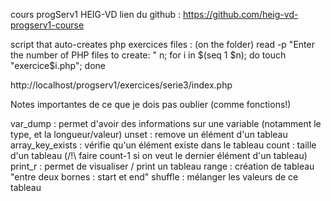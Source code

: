 cours progServ1 HEIG-VD
lien du github : https://github.com/heig-vd-progserv1-course

script that auto-creates php exercices files : (on the folder)
read -p "Enter the number of PHP files to create: " n; for i in $(seq 1 $n); do touch "exercice$i.php"; done



http://localhost/progserv1/exercices/serie3/index.php


Notes importantes de ce que je dois pas oublier (comme fonctions!)

var_dump : permet d'avoir des informations sur une variable (notamment le type, et la longueur/valeur)
unset : remove un élément d'un tableau
array_key_exists : vérifie qu'un élément existe dans le tableau 
count : taille d'un tableau (/!\ faire count-1 si on veut le dernier élément d'un tableau)
print_r : permet de visualiser / print un tableau
range : création de tableau "entre deux bornes : start et end"
shuffle : mélanger les valeurs de ce tableau